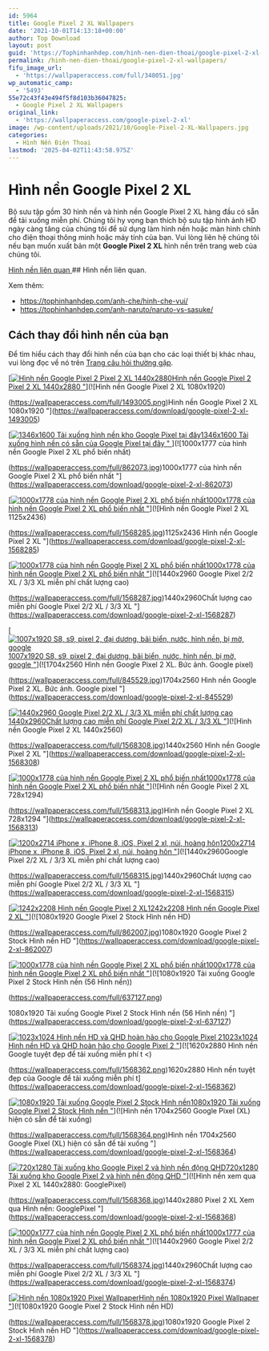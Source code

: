 ```yaml
---
id: 5964
title: Google Pixel 2 XL Wallpapers
date: '2021-10-01T14:13:18+00:00'
author: Top Download
layout: post
guid: 'https://Tophinhanhdep.com/hinh-nen-dien-thoai/google-pixel-2-xl-wallpapers/'
permalink: /hinh-nen-dien-thoai/google-pixel-2-xl-wallpapers/
fifu_image_url:
  - 'https://wallpaperaccess.com/full/348051.jpg'
wp_automatic_camp:
  - '5493'
55e72c43f43e494f5f8d103b36047825:
  - Google Pixel 2 XL Wallpapers
original_link:
  - 'https://wallpaperaccess.com/google-pixel-2-xl'
image: /wp-content/uploads/2021/10/Google-Pixel-2-XL-Wallpapers.jpg
categories:
  - Hình Nền Điện Thoại
lastmod: '2025-04-02T11:43:58.975Z'
---
```

# Hình nền Google Pixel 2 XL

Bộ sưu tập gồm 30 hình nền và hình nền Google Pixel 2 XL hàng đầu có sẵn để tải xuống miễn phí. Chúng tôi hy vọng bạn thích bộ sưu tập hình ảnh HD ngày càng tăng của chúng tôi để sử dụng làm hình nền hoặc màn hình chính cho điện thoại thông minh hoặc máy tính của bạn. Vui lòng liên hệ chúng tôi nếu bạn muốn xuất bản một **Google Pixel 2 XL** hình nền trên trang web của chúng tôi.

[Hình nền liên quan ](#related) ## Hình nền liên quan.

   
 Xem thêm:

   
- <https://tophinhanhdep.com/anh-che/hinh-che-vui/>
- <https://tophinhanhdep.com/anh-naruto/naruto-vs-sasuke/>

## Cách thay đổi hình nền của bạn

Để tìm hiểu cách thay đổi hình nền của bạn cho các loại thiết bị khác nhau, vui lòng đọc về nó trên [Trang câu hỏi thường gặp](https://tophinhanhdep.com/faq/).

  
[[![Hình nền Google Pixel 2 Pixel 2 XL 1440x2880](https://wallpaperaccess.com/full/348051.jpg)Hình nền Google Pixel 2 Pixel 2 XL 1440x2880 "](https://wallpaperaccess.com/download/google-pixel-2-xl-348051)](![Hình nền Google Pixel 2 XL 1080x1920)

(https://wallpaperaccess.com/full/1493005.png)Hình nền Google Pixel 2 XL 1080x1920 "](https://wallpaperaccess.com/download/google-pixel-2-xl-1493005)

[[![1346x1600 Tải xuống hình nền kho Google Pixel tại đây](https://wallpaperaccess.com/full/637097.jpg)1346x1600 Tải xuống hình nền có sẵn của Google Pixel tại đây " ](https://wallpaperaccess.com/download/google-pixel-2-xl-637097)](![1000x1777 của hình nền Google Pixel 2 XL phổ biến nhất)

(https://wallpaperaccess.com/full/862073.jpg)1000x1777 của hình nền Google Pixel 2 XL phổ biến nhất "](https://wallpaperaccess.com/download/google-pixel-2-xl-862073)

[[![1000x1778 của hình nền Google Pixel 2 XL phổ biến nhất](https://wallpaperaccess.com/full/862012.jpg)1000x1778 của hình nền Google Pixel 2 XL phổ biến nhất "](https://wallpaperaccess.com/download/google-pixel-2-xl-862012)](![Hình nền Google Pixel 2 XL 1125x2436)

(https://wallpaperaccess.com/full/1568285.jpg)1125x2436 Hình nền Google Pixel 2 XL "](https://wallpaperaccess.com/download/google-pixel-2-xl-1568285)

[[![1000x1778 của hình nền Google Pixel 2 XL phổ biến nhất](https://wallpaperaccess.com/full/845549.jpg)1000x1778 của hình nền Google Pixel 2 XL phổ biến nhất "](https://wallpaperaccess.com/download/google-pixel-2-xl-845549)](![1440x2960 ​​Google Pixel 2/2 XL / 3/3 XL miễn phí chất lượng cao)

(https://wallpaperaccess.com/full/1568287.jpg)1440x2960 ​​Chất lượng cao miễn phí Google Pixel 2/2 XL / 3/3 XL "](https://wallpaperaccess.com/download/google-pixel-2-xl-1568287)

[[![1007x1920 S8, s9, pixel 2, đại dương, bãi biển, nước, hình nền, bị mờ, google](https://wallpaperaccess.com/full/827574.jpg)1007x1920 S8, s9, pixel 2, đại dương, bãi biển, nước, hình nền, bị mờ, google "](https://wallpaperaccess.com/download/google-pixel-2-xl-827574)](![1704x2560 Hình nền Google Pixel 2 XL.  Bức ảnh.  Google pixel)

(https://wallpaperaccess.com/full/845529.jpg)1704x2560 Hình nền Google Pixel 2 XL. Bức ảnh. Google pixel "](https://wallpaperaccess.com/download/google-pixel-2-xl-845529)

[[![1440x2960 ​​Google Pixel 2/2 XL / 3/3 XL miễn phí chất lượng cao](https://wallpaperaccess.com/full/1568304.jpg)1440x2960 ​​Chất lượng cao miễn phí Google Pixel 2/2 XL / 3/3 XL "](https://wallpaperaccess.com/download/google-pixel-2-xl-1568304)](![Hình nền Google Pixel 2 XL 1440x2560)

(https://wallpaperaccess.com/full/1568308.jpg)1440x2560 Hình nền Google Pixel 2 XL "](https://wallpaperaccess.com/download/google-pixel-2-xl-1568308)

[[![1000x1778 của hình nền Google Pixel 2 XL phổ biến nhất](https://wallpaperaccess.com/full/845452.jpg)1000x1778 của hình nền Google Pixel 2 XL phổ biến nhất "](https://wallpaperaccess.com/download/google-pixel-2-xl-845452)](![Hình nền Google Pixel 2 XL 728x1294)

(https://wallpaperaccess.com/full/1568313.jpg)Hình nền Google Pixel 2 XL 728x1294 "](https://wallpaperaccess.com/download/google-pixel-2-xl-1568313)

[[![1200x2714 iPhone x, iPhone 8, iOS, Pixel 2 xl, núi, hoàng hôn](https://wallpaperaccess.com/full/1462113.jpg)1200x2714 iPhone x, iPhone 8, iOS, Pixel 2 xl, núi, hoàng hôn "](https://wallpaperaccess.com/download/google-pixel-2-xl-1462113)](![1440x2960 ​​Google Pixel 2/2 XL / 3/3 XL miễn phí chất lượng cao)

(https://wallpaperaccess.com/full/1568315.jpg)1440x2960 ​​Chất lượng cao miễn phí Google Pixel 2/2 XL / 3/3 XL "](https://wallpaperaccess.com/download/google-pixel-2-xl-1568315)

[[![1242x2208 Hình nền Google Pixel 2 XL](https://wallpaperaccess.com/full/1089512.jpg)1242x2208 Hình nền Google Pixel 2 XL "](https://wallpaperaccess.com/download/google-pixel-2-xl-1089512)](![1080x1920 Google Pixel 2 Stock Hình nền HD)

(https://wallpaperaccess.com/full/862007.jpg)1080x1920 Google Pixel 2 Stock Hình nền HD "](https://wallpaperaccess.com/download/google-pixel-2-xl-862007)

[[![1000x1778 của hình nền Google Pixel 2 XL phổ biến nhất](https://wallpaperaccess.com/full/1289145.jpg)1000x1778 của hình nền Google Pixel 2 XL phổ biến nhất "](https://wallpaperaccess.com/download/google-pixel-2-xl-1289145)](![1080x1920 Tải xuống Google Pixel 2 Stock Hình nền (56 Hình nền))

(https://wallpaperaccess.com/full/637127.png)

1080x1920 Tải xuống Google Pixel 2 Stock Hình nền (56 Hình nền) "](https://wallpaperaccess.com/download/google-pixel-2-xl-637127)

[[![1023x1024 Hình nền HD và QHD hoàn hảo cho Google Pixel 2](https://wallpaperaccess.com/full/1462097.jpg)1023x1024 Hình nền HD và QHD hoàn hảo cho Google Pixel 2 "](https://wallpaperaccess.com/download/google-pixel-2-xl-1462097)](![1620x2880 Hình nền Google tuyệt đẹp để tải xuống miễn phí t <)

(https://wallpaperaccess.com/full/1568362.png)1620x2880 Hình nền tuyệt đẹp của Google để tải xuống miễn phí t](https://wallpaperaccess.com/download/google-pixel-2-xl-1568362)

[[![1080x1920 Tải xuống Google Pixel 2 Stock Hình nền](https://wallpaperaccess.com/full/1568363.png)1080x1920 Tải xuống Google Pixel 2 Stock Hình nền "](https://wallpaperaccess.com/download/google-pixel-2-xl-1568363)](![Hình nền 1704x2560 Google Pixel (XL) hiện có sẵn để tải xuống)

(https://wallpaperaccess.com/full/1568364.png)Hình nền 1704x2560 Google Pixel (XL) hiện có sẵn để tải xuống "](https://wallpaperaccess.com/download/google-pixel-2-xl-1568364)

[[![720x1280 Tải xuống kho Google Pixel 2 và hình nền động QHD](https://wallpaperaccess.com/full/845541.jpg)720x1280 Tải xuống kho Google Pixel 2 và hình nền động QHD "](https://wallpaperaccess.com/download/google-pixel-2-xl-845541)](![Hình nền xem qua Pixel 2 XL 1440x2880: GooglePixel)

(https://wallpaperaccess.com/full/1568368.jpg)1440x2880 Pixel 2 XL Xem qua Hình nền: GooglePixel "](https://wallpaperaccess.com/download/google-pixel-2-xl-1568368)

[[![1000x1777 của hình nền Google Pixel 2 XL phổ biến nhất](https://wallpaperaccess.com/full/1568370.jpg)1000x1777 của hình nền Google Pixel 2 XL phổ biến nhất "](https://wallpaperaccess.com/download/google-pixel-2-xl-1568370)](![1440x2960 ​​Google Pixel 2/2 XL / 3/3 XL miễn phí chất lượng cao)

(https://wallpaperaccess.com/full/1568374.jpg)1440x2960 ​​Chất lượng cao miễn phí Google Pixel 2/2 XL / 3/3 XL "](https://wallpaperaccess.com/download/google-pixel-2-xl-1568374)

[[![Hình nền 1080x1920 Pixel Wallpaper](https://wallpaperaccess.com/full/1568375.jpg)Hình nền 1080x1920 Pixel Wallpaper "](https://wallpaperaccess.com/download/google-pixel-2-xl-1568375)](![1080x1920 Google Pixel 2 Stock Hình nền HD)

(https://wallpaperaccess.com/full/1568378.jpg)1080x1920 Google Pixel 2 Stock Hình nền HD "](https://wallpaperaccess.com/download/google-pixel-2-xl-1568378)
